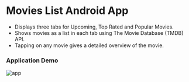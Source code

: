 # Movies List Android App

- Displays three tabs for Upcoming, Top Rated and Popular Movies.
- Shows movies as a list in each tab using The Movie Database (TMDB) API.
- Tapping on any movie gives a detailed overview of the movie. 

### Application Demo
![app](Android-Emulator_Pixel_3a_API_30_x86_5554_2021-01-17_16-14-31.gif)
